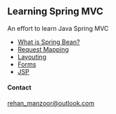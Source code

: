 Learning Spring MVC
--

An effort to learn Java Spring MVC

* [What is Spring Bean?](https://www.baeldung.com/spring-bean)
* [Request Mapping](https://www.baeldung.com/jsp)
* [Layouting](https://stackoverflow.com/questions/1296235/jsp-tricks-to-make-templating-easier)
* [Forms](https://www.baeldung.com/spring-mvc-form-tutorial)
* [JSP](https://www.baeldung.com/jsp)

#### Contact

[rehan_manzoor@outlook.com](mailto:rehan_manzoor@outlook.com)